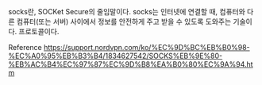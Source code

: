 socks란,  SOCKet Secure의 줄임말이다.
socks는 인터넷에 연결할 때, 컴퓨터와 다른 컴퓨터(또는 서버) 사이에서 정보를 안전하게 주고 받을 수 있도록 도와주는 기술이다.
프로토콜이다.

Reference
https://support.nordvpn.com/ko/%EC%9D%BC%EB%B0%98-%EC%A0%95%EB%B3%B4/1834627542/SOCKS%EB%9E%80-%EB%AC%B4%EC%97%87%EC%9D%B8%EA%B0%80%EC%9A%94.htm